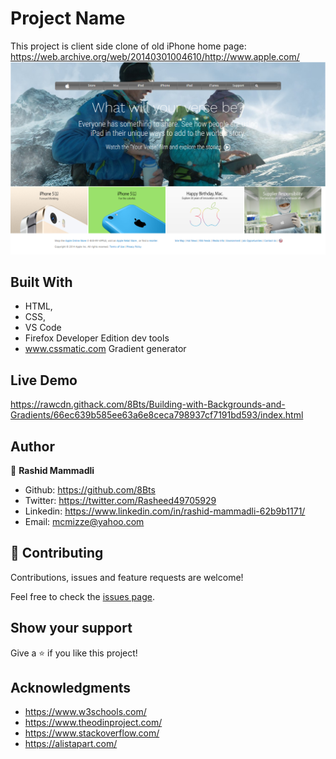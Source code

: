 # Project Name

This project is client side clone of old iPhone home page: https://web.archive.org/web/20140301004610/http://www.apple.com/
![screenshot](https://github.com/8Bts/Building-with-Backgrounds-and-Gradients/blob/apple-home/images/app-screenshot.png)

## Built With

- HTML,
- CSS,
- VS Code
- Firefox Developer Edition dev tools
- www.cssmatic.com Gradient generator

## Live Demo

https://rawcdn.githack.com/8Bts/Building-with-Backgrounds-and-Gradients/66ec639b585ee63a6e8ceca798937cf7191bd593/index.html

## Author

👤 **Rashid Mammadli**

- Github:   https://github.com/8Bts
- Twitter:  https://twitter.com/Rasheed49705929
- Linkedin: https://www.linkedin.com/in/rashid-mammadli-62b9b1171/
- Email:    mcmizze@yahoo.com

## 🤝 Contributing

Contributions, issues and feature requests are welcome!

Feel free to check the [issues page](issues/).

## Show your support

Give a ⭐️ if you like this project!

## Acknowledgments

- https://www.w3schools.com/
- https://www.theodinproject.com/
- https://www.stackoverflow.com/
- https://alistapart.com/
